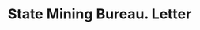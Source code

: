 ---
doi: 10.7916/D87W7QB0
date_other: '1900'
date_other_textual: 1900-1909
form: correspondence
genre:
- Letters (correspondence)
name:
- State Mining Bureau
object_in_context_url: https://biggert.cul.columbia.edu/items/view/ave_biggert_01722
subject_hierarchical_geographic:
- San Francisco, California, United States
subject_name:
- State Mining Bureau
title: State Mining Bureau. Letter
sort_title: State Mining Bureau. Letter
call_number: ave_biggert_01722
coordinates:
- 37.78333333333333,-122.41666666666667
pid: ave_biggert_01722
identifiers: ave_biggert_01722
thumbnail: https://derivativo-3.library.columbia.edu/iiif/2/ldpd:490798/full/!256,256/0/native.jpg
permalink: "/biggert/ave_biggert_01722/"
layout: iiif-image-page
---